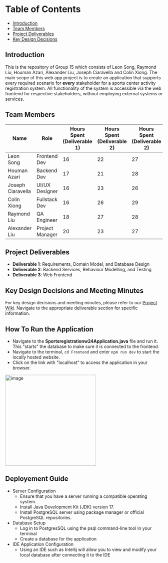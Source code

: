 # Table of Contents

- [Introduction](#introduction)
- [Team Members](#team-members)
- [Project Deliverables](#project-deliverables)
- [Key Design Decisions](#key-design-decisions)

## Introduction <a name="introduction"></a>
This is the repository of Group 15 which consists of Leon Song, Raymond Liu, Houman Azari, Alexander Liu, Joseph Ciaravella and Colin Xiong. The main scope of this web app project is to create an application that supports every required scenario for **every** stakeholder for a sports center activity registration system. All functionality of the system is  accessible via the web frontend for respective stakeholders, without employing external systems or services.

## Team Members <a name="team-members"></a>

| Name              | Role            | Hours Spent (Deliverable 1) | Hours Spent (Deliverable 2) | Hours Spent (Deliverable 2) |
|-------------------|-----------------|-----------------------------|-----------------------------|-----------------------------|
| Leon Song         | Frontend Dev    | 16                          | 22                          | 27                          |
| Houman Azari      | Backend Dev     | 17                          | 21                          | 28                          |
| Joseph Ciaravella | UI/UX Designer  | 16                          | 23                          | 26                          |
| Colin Xiong       | Fullstack Dev   | 16                          | 26                          | 29                          |
| Raymond Liu       | QA Engineer     | 18                          | 27                          | 28                          |
| Alexander Liu     | Project Manager | 20                          | 23                          | 27                          |

## Project Deliverables <a name="project-deliverables"></a>

- **Deliverable 1**: Requirements, Domain Model, and Database Design
- **Deliverable 2**: Backend Services, Behaviour Modelling, and Testing
- **Deliverable 3**: Web Frontend

## Key Design Decisions and Meeting Minutes <a name="key-design-decisions"></a>
For key design decisions and meeting minutes, please refer to our [Project Wiki](../../wiki). Navigate to the appropriate deliverable section for specific information.

## How To Run the Application
- Navigate to the **Sportsregistrationw24Application.java** file and run it. This "starts" the database to make sure it is connected to the frontend.
- Navigate to the terminal, `cd Frontend` and enter `npm run dev` to start the locally hosted website.
-  Click on the link with "localhost" to access the application in your browser.
 <img width="290" alt="image" src="https://github.com/McGill-ECSE321-Winter2024/project-group-15/assets/78813640/78c44e85-73ef-44ef-8f75-eb057121d6f0">

## Deployement Guide
- Server Configuration
    - Ensure that you have a server running a compatible operating system.
    - Install Java Development Kit (JDK) version 17.
    - Install PostgreSQL server using package manager or official PostgreSQL repositories.  
- Database Setup
    - Log in to PostgresSQL using the psql command-line tool in your terminal
    - Create a database for the application
- IDE Application Configuration
    - Using an IDE such as Intellij will allow you to view and modify your local database after connecting it to the IDE
